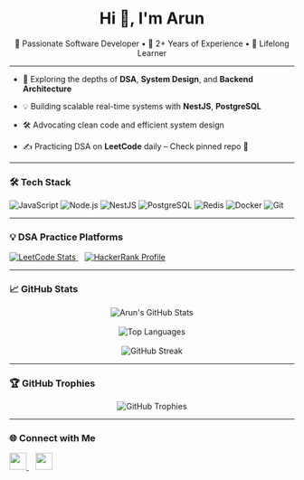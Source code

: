 <h1 align="center">Hi 👋, I'm Arun</h1>

<p align="center">
  🚀 Passionate Software Developer • 💼 2+ Years of Experience • 🧠 Lifelong Learner
</p>

---

- 🌱 Exploring the depths of **DSA**, **System Design**, and **Backend Architecture**
- 💡 Building scalable real-time systems with **NestJS**, **PostgreSQL** 
- 🛠️ Advocating clean code and efficient system design

- ✍️ Practicing DSA on **LeetCode** daily – Check pinned repo 📌

---

### 🛠️ Tech Stack
![JavaScript](https://img.shields.io/badge/-JavaScript-black?style=flat-square&logo=javascript)
![Node.js](https://img.shields.io/badge/-Node.js-black?style=flat-square&logo=node.js)
![NestJS](https://img.shields.io/badge/-NestJS-black?style=flat-square&logo=nestjs)
![PostgreSQL](https://img.shields.io/badge/-PostgreSQL-black?style=flat-square&logo=postgresql)
![Redis](https://img.shields.io/badge/-Redis-black?style=flat-square&logo=redis)
![Docker](https://img.shields.io/badge/-Docker-black?style=flat-square&logo=docker)
![Git](https://img.shields.io/badge/-Git-black?style=flat-square&logo=git)

---

### 💡 DSA Practice Platforms

<p align="left">
  <a href="https://leetcode.com/arun-ms/" target="_blank">
    <img src="https://cp-logo.vercel.app/leetcode/arun-ms?logo=true&style=flat" alt="LeetCode Stats" />
  </a>
  &nbsp;&nbsp;
  <a href="https://www.hackerrank.com/arun ms" target="_blank">
    <img src="https://img.shields.io/badge/HackerRank-Profile-2EC866?style=flat&logo=HackerRank&logoColor=white" alt="HackerRank Profile"/>
  </a>
</p>

---

### 📈 GitHub Stats

<p align="center">
  <img src="https://github-readme-stats.vercel.app/api?username=arun-m-s&show_icons=true&theme=radical" alt="Arun's GitHub Stats" />
  <br /><br />
  <img src="https://github-readme-stats.vercel.app/api/top-langs/?username=arun-m-s&layout=compact&theme=radical" alt="Top Languages" />
  <br /><br />
  <img src="https://github-readme-streak-stats.herokuapp.com/?username=arun-m-s&theme=radical" alt="GitHub Streak"/>
</p>

---

### 🏆 GitHub Trophies

<p align="center">
  <img src="https://github-profile-trophy.vercel.app/?username=arun-m-s&theme=onedark&column=7" alt="GitHub Trophies"/>
</p>

---

### 🌐 Connect with Me

<p align="left">
  <a href="https://www.linkedin.com/in/arun-ms-7395a423a/" target="blank">
    <img src="https://raw.githubusercontent.com/rahuldkjain/github-profile-readme-generator/master/src/images/icons/Social/linked-in-alt.svg" width="30" height="30"/>
  </a>
  &nbsp;&nbsp;
  <a href="https://www.hackerrank.com/arun ms" target="blank">
    <img src="https://raw.githubusercontent.com/rahuldkjain/github-profile-readme-generator/master/src/images/icons/Social/hackerrank.svg" width="30" height="30"/>
  </a>
</p>
